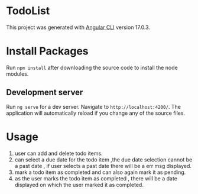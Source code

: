# TodoList

This project was generated with [Angular CLI](https://github.com/angular/angular-cli) version 17.0.3.

# Install Packages

Run `npm install` after downloading the source code to install the node modules.

## Development server

Run `ng serve` for a dev server. Navigate to `http://localhost:4200/`. The application will automatically reload if you change any of the source files.

# Usage

1) user can add and delete todo items.
2) can select a due date for the todo item ,the due date selection cannot be a past date , if user selects a past date there will be a err msg displayed.
3) mark a todo item as completed and can also again mark it as pending.
4) as the user marks the todo item as completed , there will be a date displayed on which the user marked it as completed.
